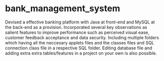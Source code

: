 # bank_management_system
Devised a effective banking platform with Java at front-end and MySQL at the back-end as a provision. Incorporated several key observations as salient features to improve performance such as perceived visual ease, customer feedback acceptance and data security.
Including multiple folders which having all the neccesary applets files and the classes files and SQL connection class file in a respective SQL folder.
Editing database file and adding extra extra tables/features in a project on your own is also possible.
